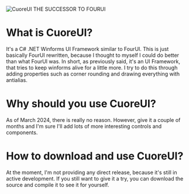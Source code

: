 ![CuoreUI](https://github.com/1Kxhu/CuoreUI/assets/115172127/352d85cd-e0c7-4202-bc28-6c2b08205726)
THE SUCCESSOR TO FOURUI

# What is CuoreUI?
It's a C# .NET Winforms UI Framework similar to FourUI.
This is just basically FourUI rewritten, because I thought to myself I could do better than what FourUI was.
In short, as previously said, it's an UI Framework, that tries to keep winforms alive for a little more.
I try to do this through adding properties such as corner rounding and drawing everything with antialias.

# Why should you use CuoreUI?
As of March 2024, there is really no reason.
However, give it a couple of months and I'm sure I'll add lots of more interesting controls and components.

# How to download and use CuoreUI?
At the moment, I'm not providing any direct release, because it's still in active development.
If you still want to give it a try, you can download the source and compile it to see it for yourself.
